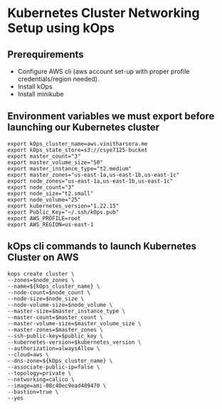 # Kubernetes Cluster Networking Setup using kOps

## Prerequirements
- Configure AWS cli (aws account set-up with proper profile credentials/region needed).
- Install kOps
- Install minikube

## Environment variables we must export before launching our Kubernetes cluster
```shell
export kOps_cluster_name=aws.vinitharsora.me
export kOps_state_store=s3://csye7125-bucket
export master_count="3"
export master_volume_size="50"
export master_instance_type="t2.medium"
export master_zones="us-east-1a,us-east-1b,us-east-1c"
export node_zones="us-east-1a,us-east-1b,us-east-1c"
export node_count="3"
export node_size="t2.small"
export node_volume="25"
export kubernetes_version="1.22.15"
export Public_Key="~/.ssh/kOps.pub"
export AWS_PROFILE=root
export AWS_REGION=us-east-1
```

## kOps cli commands to launch Kubernetes Cluster on AWS
```shell
kops create cluster \
--zones=$node_zones \
--name=${kOps_cluster_name} \
--node-count=$node_count \
--node-size=$node_size \
--node-volume-size=$node_volume \
--master-size=$master_instance_type \
--master-count=$master_count \
--master-volume-size=$master_volume_size \
--master-zones=$master_zones \
--ssh-public-key=$public_key \
--kubernetes-version=$kubernetes_version \
--authorization=alwaysAllow \
--cloud=aws \
--dns-zone=${kOps_cluster_name} \
--associate-public-ip=false \
--topology=private \
--networking=calico \
--image=ami-08c40ec9ead489470 \
--bastion=true \
--yes
```
